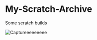 # My-Scratch-Archive

Some scratch builds

![Captureeeeeeeee](https://github.com/StarterPlaceWasGone/My-Scratch-Archive/assets/115866785/7410695f-50ac-45fe-8fc1-f8c452af6b5c)
